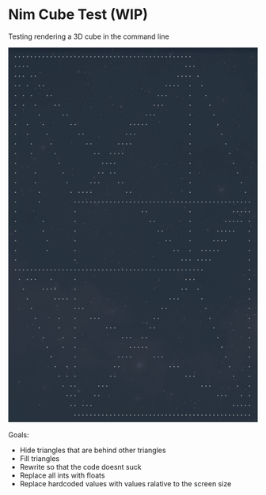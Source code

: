 # Nim Cube Test (WIP)

Testing rendering a 3D cube in the command line

![Example](image.png)

Goals:
- Hide triangles that are behind other triangles
- Fill triangles
- Rewrite so that the code doesnt suck
- Replace all ints with floats
- Replace hardcoded values with values ralative to the screen size

